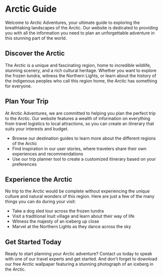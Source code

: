 <!--font:Montserrat-->

# Arctic Guide

Welcome to Arctic Adventures, your ultimate guide to exploring the breathtaking landscapes of the Arctic. Our website is dedicated to providing you with all the information you need to plan an unforgettable adventure in this stunning part of the world.

## Discover the Arctic

The Arctic is a unique and fascinating region, home to incredible wildlife, stunning scenery, and a rich cultural heritage. Whether you want to explore the frozen tundra, witness the Northern Lights, or learn about the history of the indigenous peoples who call this region home, the Arctic has something for everyone.

## Plan Your Trip

At Arctic Adventures, we are committed to helping you plan the perfect trip to the Arctic. Our website features a wealth of information on everything from travel logistics to local attractions, so you can create an itinerary that suits your interests and budget.

- Browse our destination guides to learn more about the different regions of the Arctic
- Find inspiration in our user stories, where travelers share their own experiences and recommendations
- Use our trip planner tool to create a customized itinerary based on your preferences

## Experience the Arctic

No trip to the Arctic would be complete without experiencing the unique culture and natural wonders of this region. Here are just a few of the many things you can do during your visit:

- Take a dog sled tour across the frozen tundra
- Visit a traditional Inuit village and learn about their way of life
- Witness the majesty of an iceberg up close
- Marvel at the Northern Lights as they dance across the sky

## Get Started Today

Ready to start planning your Arctic adventure? Contact us today to speak with one of our travel experts and get started. And don't forget to download our free Arctic wallpaper featuring a stunning photograph of an iceberg in the Arctic.

<!--

Write me content for website with wallpaper which alt text is:

"A photograph of an iceberg in the Arctic, with the blue and white colors contrasting against a dark sky."

The name/title of the page should not be 1:1 copy of the alt text but rather a real content of the website which is using this wallpaper.

- Use markdown format 
- Start with heading
- Heading should be short and concise
- The content should look like a real website 
- The website should not be about the wallpaper, wallpaper is just a related background
- Heading should be contain work "wallpaper" or "background"
- Include real sections like references, contact, user stories, etc. use things relevant to the page purpose.
- Feel free to use structure like headings, bullets, numbering, blockquotes, paragraphs, horizontal lines, etc.
- You can use formatting like bold or _italic_
- You can include UTF-8 emojis
- Links should be only #hash anchors (and you can refer to the document itself)
- Do not include images


---


# Arctic Adventure: Explore the Wonders of the North

Welcome to Arctic Adventure, your ultimate guide to exploring the breathtaking landscapes of the Arctic. Our website is dedicated to providing you with all the information you need to plan an unforgettable adventure in this stunning part of the world.

## Discover the Arctic

The Arctic is a unique and fascinating region, home to incredible wildlife, stunning scenery, and a rich cultural heritage. Whether you want to explore the frozen tundra, witness the Northern Lights, or learn about the history of the indigenous peoples who call this region home, the Arctic has something for everyone.

## Plan Your Trip

At Arctic Adventure, we are committed to helping you plan the perfect trip to the Arctic. Our website features a wealth of information on everything from travel logistics to local attractions, so you can create an itinerary that suits your interests and budget.

- Browse our destination guides to learn more about the different regions of the Arctic
- Find inspiration in our user stories, where travelers share their own experiences and recommendations
- Use our trip planner tool to create a customized itinerary based on your preferences

## Experience the Arctic

No trip to the Arctic would be complete without experiencing the unique culture and natural wonders of this region. Here are just a few of the many things you can do during your visit:

- Take a dog sled tour across the frozen tundra
- Visit a traditional Inuit village and learn about their way of life
- Witness the majesty of an iceberg up close
- Marvel at the Northern Lights as they dance across the sky

## Get Started Today

Ready to start planning your Arctic adventure? Contact us today to speak with one of our travel experts and get started. And don't forget to download our free Arctic wallpaper featuring a stunning photograph of an iceberg in the Arctic, with the blue and white colors contrasting against a dark sky.


---


Heading is too long, rewrite whole content.


---


# Explore the Arctic: Your Ultimate Guide to Adventure

Welcome to our website dedicated to exploring the breathtaking landscapes of the Arctic. Our mission is to provide you with all the information you need to plan an unforgettable adventure in this stunning part of the world.

## Discover the Arctic

The Arctic is a unique and fascinating region, home to incredible wildlife, stunning scenery, and a rich cultural heritage. Whether you want to explore the frozen tundra, witness the Northern Lights, or learn about the history of the indigenous peoples who call this region home, the Arctic has something for everyone.

## Plan Your Trip

We are committed to helping you plan the perfect trip to the Arctic. Browse our destination guides, find inspiration in our user stories, and use our trip planner tool to create a customized itinerary based on your preferences.

## Experience the Arctic

No trip to the Arctic would be complete without experiencing the unique culture and natural wonders of this region. Take a dog sled tour across the frozen tundra, visit a traditional Inuit village, witness the majesty of an iceberg up close, or marvel at the Northern Lights as they dance across the sky.

## Get Started Today

Contact us today to speak with one of our travel experts and get started on planning your Arctic adventure. And don't forget to download our free Arctic wallpaper featuring a stunning photograph of an iceberg in the Arctic, with the blue and white colors contrasting against a dark sky.


---


Heading is too long, rewrite whole content.


---


# Discover the Arctic: Your Ultimate Adventure Guide

Welcome to our website dedicated to exploring the breathtaking landscapes of the Arctic. Our mission is to provide you with all the information you need to plan an unforgettable adventure in this stunning part of the world.

## Explore the Arctic

The Arctic is a unique and fascinating region, home to incredible wildlife, stunning scenery, and a rich cultural heritage. Whether you want to explore the frozen tundra, witness the Northern Lights, or learn about the history of the indigenous peoples who call this region home, the Arctic has something for everyone.

## Plan Your Trip

We are committed to helping you plan the perfect trip to the Arctic. Browse our destination guides, find inspiration in our user stories, and use our trip planner tool to create a customized itinerary based on your preferences.

## Experience the Arctic

No trip to the Arctic would be complete without experiencing the unique culture and natural wonders of this region. Take a dog sled tour across the frozen tundra, visit a traditional Inuit village, witness the majesty of an iceberg up close, or marvel at the Northern Lights as they dance across the sky.

## Get Started Today

Contact us today to speak with one of our travel experts and get started on planning your Arctic adventure. And don't forget to download our free Arctic wallpaper featuring a stunning photograph of an iceberg in the Arctic.


---


Heading is too long, rewrite whole content.


---


# Arctic Adventures: Your Guide to Exploring the North

Welcome to Arctic Adventures, your ultimate guide to exploring the breathtaking landscapes of the Arctic. Our website is dedicated to providing you with all the information you need to plan an unforgettable adventure in this stunning part of the world.

## Discover the Arctic

The Arctic is a unique and fascinating region, home to incredible wildlife, stunning scenery, and a rich cultural heritage. Whether you want to explore the frozen tundra, witness the Northern Lights, or learn about the history of the indigenous peoples who call this region home, the Arctic has something for everyone.

## Plan Your Trip

At Arctic Adventures, we are committed to helping you plan the perfect trip to the Arctic. Our website features a wealth of information on everything from travel logistics to local attractions, so you can create an itinerary that suits your interests and budget.

- Browse our destination guides to learn more about the different regions of the Arctic
- Find inspiration in our user stories, where travelers share their own experiences and recommendations
- Use our trip planner tool to create a customized itinerary based on your preferences

## Experience the Arctic

No trip to the Arctic would be complete without experiencing the unique culture and natural wonders of this region. Here are just a few of the many things you can do during your visit:

- Take a dog sled tour across the frozen tundra
- Visit a traditional Inuit village and learn about their way of life
- Witness the majesty of an iceberg up close
- Marvel at the Northern Lights as they dance across the sky

## Get Started Today

Ready to start planning your Arctic adventure? Contact us today to speak with one of our travel experts and get started. And don't forget to download our free Arctic wallpaper featuring a stunning photograph of an iceberg in the Arctic.


---


Write me a Google font which is best fitting for the website.

Pick from the list:
- Montserrat
- Exo 2
- Raleway
- IBM Plex Sans
- Futura
- Poppins
- Open Sans
- Lato
- Inter
- Playfair Display
- Roboto
- Alegreya
- Lobster
- Great Vibes
- Dancing Script
- Barlow Condensed
- Orbitron


Write just the font name nothing else.


---


Montserrat

-->
